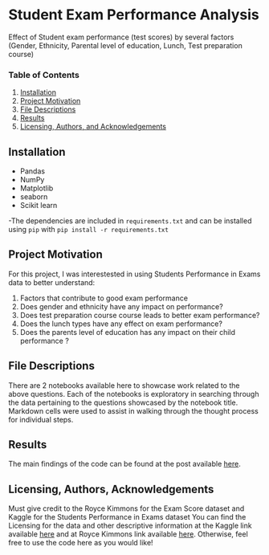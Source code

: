 # Student Exam Performance Analysis
Effect of Student exam performance (test scores) by several factors (Gender, Ethnicity, Parental level of education, Lunch, Test preparation course)

### Table of Contents

1. [Installation](#installation)
2. [Project Motivation](#motivation)
3. [File Descriptions](#files)
4. [Results](#results)
5. [Licensing, Authors, and Acknowledgements](#licensing)

## Installation <a name="installation"></a>
- Pandas
- NumPy
- Matplotlib 
- seaborn
- Scikit learn

-The dependencies are included in `requirements.txt` and can be installed using
`pip` with `pip install -r requirements.txt`

## Project Motivation<a name="motivation"></a>

For this project, I was interestested in using Students Performance in Exams data to better understand:

1. Factors that contribute to good exam performance 
2. Does gender and ethnicity have any impact on performance?
3. Does test preparation course course leads to better exam performance?
4. Does the lunch types have any effect on exam performance?
5. Does the parents level of education has any impact on their child performance ?



## File Descriptions <a name="files"></a>

There are 2 notebooks available here to showcase work related to the above questions.  Each of the notebooks is exploratory in searching through the data pertaining to the questions showcased by the notebook title.  Markdown cells were used to assist in walking through the thought process for individual steps.  

## Results<a name="results"></a>

The main findings of the code can be found at the post available [here](https://medium.com).

## Licensing, Authors, Acknowledgements<a name="licensing"></a>

Must give credit to the Royce Kimmons for the Exam Score dataset and Kaggle for the Students Performance in Exams dataset You can find the Licensing for the data and other descriptive information at the Kaggle link available [here](https://www.kaggle.com/spscientist/students-performance-in-exams) and at Royce Kimmons link available [here](http://roycekimmons.com/tools/generated_data/exams). Otherwise, feel free to use the code here as you would like! 
